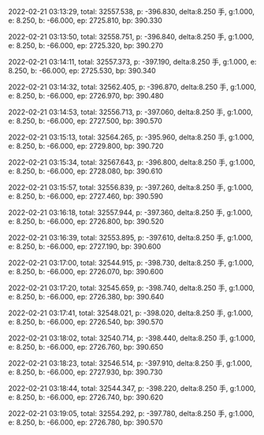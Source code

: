 2022-02-21 03:13:29, total: 32557.538, p: -396.830, delta:8.250 手, g:1.000, e: 8.250, b: -66.000, ep: 2725.810, bp: 390.330

2022-02-21 03:13:50, total: 32558.751, p: -396.840, delta:8.250 手, g:1.000, e: 8.250, b: -66.000, ep: 2725.320, bp: 390.270

2022-02-21 03:14:11, total: 32557.373, p: -397.190, delta:8.250 手, g:1.000, e: 8.250, b: -66.000, ep: 2725.530, bp: 390.340

2022-02-21 03:14:32, total: 32562.405, p: -396.870, delta:8.250 手, g:1.000, e: 8.250, b: -66.000, ep: 2726.970, bp: 390.480

2022-02-21 03:14:53, total: 32556.713, p: -397.060, delta:8.250 手, g:1.000, e: 8.250, b: -66.000, ep: 2727.500, bp: 390.570

2022-02-21 03:15:13, total: 32564.265, p: -395.960, delta:8.250 手, g:1.000, e: 8.250, b: -66.000, ep: 2729.800, bp: 390.720

2022-02-21 03:15:34, total: 32567.643, p: -396.800, delta:8.250 手, g:1.000, e: 8.250, b: -66.000, ep: 2728.080, bp: 390.610

2022-02-21 03:15:57, total: 32556.839, p: -397.260, delta:8.250 手, g:1.000, e: 8.250, b: -66.000, ep: 2727.460, bp: 390.590

2022-02-21 03:16:18, total: 32557.944, p: -397.360, delta:8.250 手, g:1.000, e: 8.250, b: -66.000, ep: 2726.800, bp: 390.520

2022-02-21 03:16:39, total: 32553.895, p: -397.610, delta:8.250 手, g:1.000, e: 8.250, b: -66.000, ep: 2727.190, bp: 390.600

2022-02-21 03:17:00, total: 32544.915, p: -398.730, delta:8.250 手, g:1.000, e: 8.250, b: -66.000, ep: 2726.070, bp: 390.600

2022-02-21 03:17:20, total: 32545.659, p: -398.740, delta:8.250 手, g:1.000, e: 8.250, b: -66.000, ep: 2726.380, bp: 390.640

2022-02-21 03:17:41, total: 32548.021, p: -398.020, delta:8.250 手, g:1.000, e: 8.250, b: -66.000, ep: 2726.540, bp: 390.570

2022-02-21 03:18:02, total: 32540.714, p: -398.440, delta:8.250 手, g:1.000, e: 8.250, b: -66.000, ep: 2726.760, bp: 390.650

2022-02-21 03:18:23, total: 32546.514, p: -397.910, delta:8.250 手, g:1.000, e: 8.250, b: -66.000, ep: 2727.930, bp: 390.730

2022-02-21 03:18:44, total: 32544.347, p: -398.220, delta:8.250 手, g:1.000, e: 8.250, b: -66.000, ep: 2726.740, bp: 390.620

2022-02-21 03:19:05, total: 32554.292, p: -397.780, delta:8.250 手, g:1.000, e: 8.250, b: -66.000, ep: 2726.780, bp: 390.570